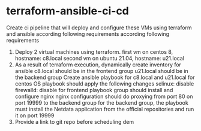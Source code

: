 # terraform-ansible-ci-cd
Create ci pipeline that will deploy and configure these VMs using terraform and ansible according following requirements
according following requirements
  1. Deploy 2 virtual machines using terraform.
    first vm on centos 8, hostname: c8.local
    second vm on ubuntu 21.04, hostname: u21.local
  2. As a result of terraform execution, dynamically create inventory for ansible
    c8.local should be in the frontend group
    u21.local should be in the backend group
Create ansible playbook for c8.local and u21.local
    for centos OS playbook should apply the following changes
    selinux: disable
    firewalld: disable
    for frontend playbook group should install and configure nginx
    nginx configuration should do proxying from port 80 on port 19999 to the
    backend group
    for the backend group, the playbook must install the Netdata application from the
    official repositories and run it on port 19999
4. Provide a link to git repo before scheduling dem
